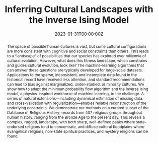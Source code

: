 ---
title: 'Inferring Cultural Landscapes with the Inverse Ising Model '

# Authors
# If you created a profile for a user (e.g. the default `admin` user), write the username (folder name) here
# and it will be replaced with their full name and linked to their profile.
authors:
  - admin
  - Simon DeDeo

# Author notes (optional)
#author_notes:
#  - 'Equal contribution'
#  - 'Equal contribution'

date: '2023-01-31T00:00:00Z'
doi: 'https://doi.org/10.3390/e25020264'

# Schedule page publish date (NOT publication's date).
publishDate: '2023-03-21T00:00:00Z'

# Publication type.
# Legend: 0 = Uncategorized; 1 = Conference paper; 2 = Journal article;
# 3 = Preprint / Working Paper; 4 = Report; 5 = Book; 6 = Book section;
# 7 = Thesis; 8 = Patent
publication_types: ['2']

# Publication name and optional abbreviated publication name.
publication: In *Entropy*
publication_short: In *Entropy*

abstract: The space of possible human cultures is vast, but some cultural configurations are more consistent with cognitive and social constraints than others. This leads to a “landscape” of possibilities that our species has explored over millennia of cultural evolution. However, what does this fitness landscape, which constrains and guides cultural evolution, look like? The machine-learning algorithms that can answer these questions are typically developed for large-scale datasets. Applications to the sparse, inconsistent, and incomplete data found in the historical record have received less attention, and standard recommendations can lead to bias against marginalized, under-studied, or minority cultures. We show how to adapt the minimum probability flow algorithm and the Inverse Ising model, a physics-inspired workhorse of machine learning, to the challenge. A series of natural extensions—including dynamical estimation of missing data, and cross-validation with regularization—enables reliable reconstruction of the underlying constraints. We demonstrate our methods on a curated subset of the Database of Religious History; records from 407 religious groups throughout human history, ranging from the Bronze Age to the present day. This reveals a complex, rugged, landscape, with both sharp, well-defined peaks where state-endorsed religions tend to concentrate, and diffuse cultural floodplains where evangelical religions, non-state spiritual practices, and mystery religions can be found.

# Summary. An optional shortened abstract.
summary: We present an improved method to estimate a landscape model on biased and inconsistent data in the "small data" limit. We demonstrate the method on a curated subset of the Database of Religious History.

tags: [Machine Learning, Physics, Cultural Evolution, Inverse Ising Model, Minimum Probability Flow, Regularization, Cross-Validation, Missing Data, Database of Religious History, Religious History]

# Display this page in the Featured widget?
featured: true

# Custom links (uncomment lines below)
# links:
# - name: Custom Link
#   url: http://example.org

url_article: 'https://www.mdpi.com/1099-4300/25/2/264'
url_cite: # this works 
url_code: 'https://github.com/victor-m-p/cultural-landscapes'
#url_slides: '' # insert slides here 
url_video: 'https://www.youtube.com/live/Zbh8GEkG0Uk?feature=share'

# Featured image
# To use, add an image named `featured.jpg/png` to your page's folder.
image:
  caption: 'Most probable religious configurations' # insert a picture. 
  focal_point: ''
  preview_only: false

# Associated Projects (optional).
#   Associate this publication with one or more of your projects.
#   Simply enter your project's folder or file name without extension.
#   E.g. `internal-project` references `content/project/internal-project/index.md`.
#   Otherwise, set `projects: []`.
projects:
  - example

# Slides (optional).
#   Associate this publication with Markdown slides.
#   Simply enter your slide deck's filename without extension.
#   E.g. `slides: "example"` references `content/slides/example/index.md`.
#   Otherwise, set `slides: ""`.
slides: example
---